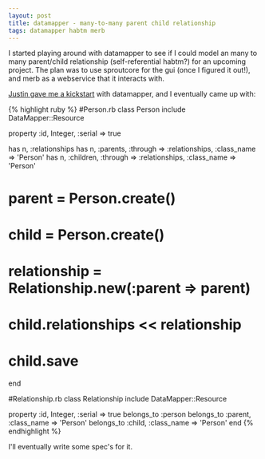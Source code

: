 ```yaml
--- 
layout: post
title: datamapper - many-to-many parent child relationship
tags: datamapper habtm merb
---
```

I started playing around with datamapper to see if I could model an many to many parent/child relationship (self-referential habtm?) for an upcoming project. The plan was to use sproutcore for the gui (once I figured it out!), and merb as a webservice that it interacts with.  

[Justin gave me a kickstart](http://jit.nuance9.com/2008/06/datamapper-parent-child-relationship.html) with datamapper, and I eventually came up with:


{% highlight ruby %}
#Person.rb
class Person
  include DataMapper::Resource


  property :id, Integer, :serial => true

  has n, :relationships
  has n, :parents, :through => :relationships, :class_name => 'Person'
  has n, :children, :through => :relationships, :class_name => 'Person'


  # parent = Person.create()
  # child = Person.create()
  # relationship = Relationship.new(:parent => parent)
  # child.relationships << relationship
  # child.save

end

#Relationship.rb
class Relationship
  include DataMapper::Resource
  
  property :id, Integer, :serial => true
  belongs_to :person
  belongs_to :parent, :class_name => 'Person'
  belongs_to :child, :class_name => 'Person'
end
{% endhighlight %}

I'll eventually write some spec's for it.
